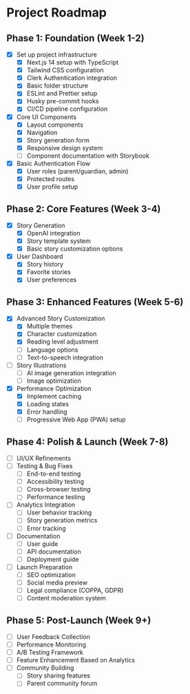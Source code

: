 # Project Roadmap

## Phase 1: Foundation (Week 1-2)

- [x] Set up project infrastructure
  - [x] Next.js 14 setup with TypeScript
  - [x] Tailwind CSS configuration
  - [x] Clerk Authentication integration
  - [x] Basic folder structure
  - [x] ESLint and Prettier setup
  - [x] Husky pre-commit hooks
  - [x] CI/CD pipeline configuration
- [x] Core UI Components
  - [x] Layout components
  - [x] Navigation
  - [x] Story generation form
  - [x] Responsive design system
  - [ ] Component documentation with Storybook
- [x] Basic Authentication Flow
  - [x] User roles (parent/guardian, admin)
  - [x] Protected routes
  - [x] User profile setup

## Phase 2: Core Features (Week 3-4)

- [x] Story Generation
  - [x] OpenAI integration
  - [x] Story template system
  - [x] Basic story customization options
- [x] User Dashboard
  - [x] Story history
  - [x] Favorite stories
  - [x] User preferences

## Phase 3: Enhanced Features (Week 5-6)

- [x] Advanced Story Customization
  - [x] Multiple themes
  - [x] Character customization
  - [x] Reading level adjustment
  - [ ] Language options
  - [ ] Text-to-speech integration
- [ ] Story Illustrations
  - [ ] AI image generation integration
  - [ ] Image optimization
- [x] Performance Optimization
  - [x] Implement caching
  - [x] Loading states
  - [x] Error handling
  - [ ] Progressive Web App (PWA) setup

## Phase 4: Polish & Launch (Week 7-8)

- [ ] UI/UX Refinements
- [ ] Testing & Bug Fixes
  - [ ] End-to-end testing
  - [ ] Accessibility testing
  - [ ] Cross-browser testing
  - [ ] Performance testing
- [ ] Analytics Integration
  - [ ] User behavior tracking
  - [ ] Story generation metrics
  - [ ] Error tracking
- [ ] Documentation
  - [ ] User guide
  - [ ] API documentation
  - [ ] Deployment guide
- [ ] Launch Preparation
  - [ ] SEO optimization
  - [ ] Social media preview
  - [ ] Legal compliance (COPPA, GDPR)
  - [ ] Content moderation system

## Phase 5: Post-Launch (Week 9+)

- [ ] User Feedback Collection
- [ ] Performance Monitoring
- [ ] A/B Testing Framework
- [ ] Feature Enhancement Based on Analytics
- [ ] Community Building
  - [ ] Story sharing features
  - [ ] Parent community forum
